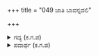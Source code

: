 +++
title = "049 ಜಾತಿ ಬಾವನ್ನದಲಿ"

+++

<details><summary>ಗದ್ಯ (ಕ.ಗ.ಪ) </summary>

49. ಶ್ರೇಷ್ಠವಾದ ಶ್ರೀಗಂಧದ ಮರದಲ್ಲಿ ಸರ್ಪದ ಹೆದರಿಕೆ, ಸಜ್ಜನರಿಗೆ ದುರ್ಜನರ ಭಯ, ದೇವಾದಿಗಳಿಗೆ ದೈತ್ಯಾದಿಗಳ ಹೆಚ್ಚಿನ ಹೆದರಿಕೆ, ಹುಟ್ಟಿದ ಮಾತ್ರಕ್ಕೆ ಜನನ ಮರಣದ ಭೀತಿ ಹಿಂಬಾಲಿಸುವಂತೆ, (ಕುಲದಲ್ಲಿ ಹುಟ್ಟಿದವರ) ದಾಯದಿಗಳ ಭೀತಿ ರಾಜರಿಗೆ ದೊಡ್ಡದಹುದು ಎಂದನು ಆ ಶಕುನಿ.
</details>

<details><summary>ಪದಾರ್ಥ (ಕ.ಗ.ಪ) </summary>

ಜಾತಿ-ಶ್ರೇಷ್ಠ, ಬಾವನ್ನ-ಶ್ರೀಗಂಧ, ಗೋತ್ರಜ-ಕುಲದಲ್ಲಿ ಹುಟ್ಟಿದವರು, ದಾಯದಿಗಳು
</details>

